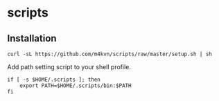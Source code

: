 # scripts

## Installation

```
curl -sL https://github.com/m4kvn/scripts/raw/master/setup.sh | sh
```

Add path setting script to your shell profile.

```
if [ -s $HOME/.scripts ]; then
    export PATH=$HOME/.scripts/bin:$PATH
fi
```
